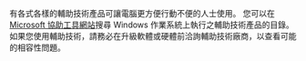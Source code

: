 有各式各樣的輔助技術產品可讓電腦更方便行動不便的人士使用。 您可以在 [Microsoft 協助工具網站](http://go.microsoft.com/fwlink/?LinkId=8431)搜尋 Windows 作業系統上執行之輔助技術產品的目錄。 如果您使用輔助技術，請務必在升級軟體或硬體前洽詢輔助技術廠商，以查看可能的相容性問題。

<!--HONumber=May16_HO2-->


